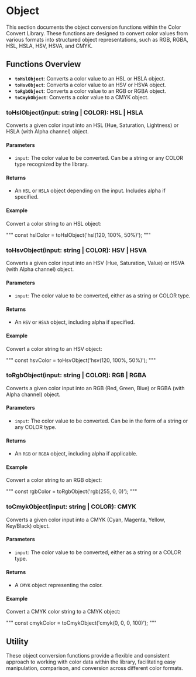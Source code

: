 # Object 

This section documents the object conversion functions within the Color Convert Library. These functions are designed to convert color values from various formats into structured object representations, such as RGB, RGBA, HSL, HSLA, HSV, HSVA, and CMYK.

## Functions Overview

- **`toHslObject`**: Converts a color value to an HSL or HSLA object.
- **`toHsvObject`**: Converts a color value to an HSV or HSVA object.
- **`toRgbObject`**: Converts a color value to an RGB or RGBA object.
- **`toCmykObject`**: Converts a color value to a CMYK object.

### toHslObject(input: string | COLOR): HSL | HSLA

Converts a given color input into an HSL (Hue, Saturation, Lightness) or HSLA (with Alpha channel) object.

#### Parameters

- `input`: The color value to be converted. Can be a string or any COLOR type recognized by the library.

#### Returns

- An `HSL` or `HSLA` object depending on the input. Includes alpha if specified.

#### Example

Convert a color string to an HSL object:

"""
const hslColor = toHslObject('hsl(120, 100%, 50%)');
"""

### toHsvObject(input: string | COLOR): HSV | HSVA

Converts a given color input into an HSV (Hue, Saturation, Value) or HSVA (with Alpha channel) object.

#### Parameters

- `input`: The color value to be converted, either as a string or COLOR type.

#### Returns

- An `HSV` or `HSVA` object, including alpha if specified.

#### Example

Convert a color string to an HSV object:

"""
const hsvColor = toHsvObject('hsv(120, 100%, 50%)');
"""

### toRgbObject(input: string | COLOR): RGB | RGBA

Converts a given color input into an RGB (Red, Green, Blue) or RGBA (with Alpha channel) object.

#### Parameters

- `input`: The color value to be converted. Can be in the form of a string or any COLOR type.

#### Returns

- An `RGB` or `RGBA` object, including alpha if applicable.

#### Example

Convert a color string to an RGB object:

"""
const rgbColor = toRgbObject('rgb(255, 0, 0)');
"""

### toCmykObject(input: string | COLOR): CMYK

Converts a given color input into a CMYK (Cyan, Magenta, Yellow, Key/Black) object.

#### Parameters

- `input`: The color value to be converted, either as a string or a COLOR type.

#### Returns

- A `CMYK` object representing the color.

#### Example

Convert a CMYK color string to a CMYK object:

"""
const cmykColor = toCmykObject('cmyk(0, 0, 0, 100)');
"""

## Utility

These object conversion functions provide a flexible and consistent approach to working with color data within the library, facilitating easy manipulation, comparison, and conversion across different color formats.
